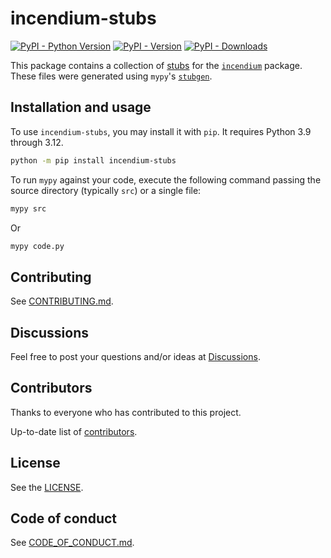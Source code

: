 # incendium-stubs

<!--- Badges --->
[![PyPI - Python Version](https://img.shields.io/pypi/pyversions/incendium-stubs)](https://pypi.org/project/incendium-stubs/)
[![PyPI - Version](https://img.shields.io/pypi/v/incendium-stubs)](https://pypi.org/project/incendium-stubs/)
[![PyPI - Downloads](https://pepy.tech/badge/incendium-stubs)](https://pepy.tech/project/incendium-stubs)

This package contains a collection of [stubs] for the [`incendium`] package.
These files were generated using `mypy`'s [`stubgen`].

## Installation and usage

To use `incendium-stubs`, you may install it with `pip`. It requires Python 3.9
through 3.12.

```sh
python -m pip install incendium-stubs
```

To run `mypy` against your code, execute the following command passing the
source directory (typically `src`) or a single file:

```sh
mypy src
```

Or

```sh
mypy code.py
```

## Contributing

See [CONTRIBUTING.md].

## Discussions

Feel free to post your questions and/or ideas at [Discussions].

## Contributors

Thanks to everyone who has contributed to this project.

Up-to-date list of [contributors].

## License

See the [LICENSE].

## Code of conduct

See [CODE_OF_CONDUCT.md].

<!-- Links -->
[CODE_OF_CONDUCT.md]: https://github.com/ignition-devs/.github/blob/main/CODE_OF_CONDUCT.md
[CONTRIBUTING.md]: ../CONTRIBUTING.md#contributing-to-incendium
[contributors]: https://github.com/ignition-devs/incendium/graphs/contributors
[Discussions]: https://github.com/orgs/ignition-devs/discussions
[LICENSE]: ../LICENSE
[`incendium`]: https://github.com/ignition-devs/incendium/tree/main/incendium
[`stubgen`]: https://coatl-mypy.readthedocs.io/en/v0.971/stubgen.html
[stubs]: https://www.python.org/dev/peps/pep-484/
